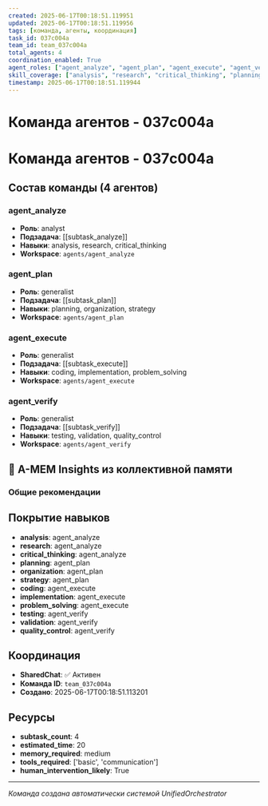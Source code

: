 ```yaml
---
created: 2025-06-17T00:18:51.119951
updated: 2025-06-17T00:18:51.119956
tags: [команда, агенты, координация]
task_id: 037c004a
team_id: team_037c004a
total_agents: 4
coordination_enabled: True
agent_roles: ["agent_analyze", "agent_plan", "agent_execute", "agent_verify"]
skill_coverage: ["analysis", "research", "critical_thinking", "planning", "organization", "strategy", "coding", "implementation", "problem_solving", "testing", "validation", "quality_control"]
timestamp: 2025-06-17T00:18:51.119944
---
```


# Команда агентов - 037c004a

# Команда агентов - 037c004a

## Состав команды (4 агентов)

### agent_analyze

- **Роль**: analyst
- **Подзадача**: [[subtask_analyze]]
- **Навыки**: analysis, research, critical_thinking
- **Workspace**: `agents/agent_analyze`

### agent_plan

- **Роль**: generalist
- **Подзадача**: [[subtask_plan]]
- **Навыки**: planning, organization, strategy
- **Workspace**: `agents/agent_plan`

### agent_execute

- **Роль**: generalist
- **Подзадача**: [[subtask_execute]]
- **Навыки**: coding, implementation, problem_solving
- **Workspace**: `agents/agent_execute`

### agent_verify

- **Роль**: generalist
- **Подзадача**: [[subtask_verify]]
- **Навыки**: testing, validation, quality_control
- **Workspace**: `agents/agent_verify`

## 🧠 A-MEM Insights из коллективной памяти

### Общие рекомендации
## Покрытие навыков

- **analysis**: agent_analyze
- **research**: agent_analyze
- **critical_thinking**: agent_analyze
- **planning**: agent_plan
- **organization**: agent_plan
- **strategy**: agent_plan
- **coding**: agent_execute
- **implementation**: agent_execute
- **problem_solving**: agent_execute
- **testing**: agent_verify
- **validation**: agent_verify
- **quality_control**: agent_verify


## Координация

- **SharedChat**: ✅ Активен
- **Команда ID**: `team_037c004a`
- **Создано**: 2025-06-17T00:18:51.113201

## Ресурсы

- **subtask_count**: 4
- **estimated_time**: 20
- **memory_required**: medium
- **tools_required**: ['basic', 'communication']
- **human_intervention_likely**: True


---
*Команда создана автоматически системой UnifiedOrchestrator*
